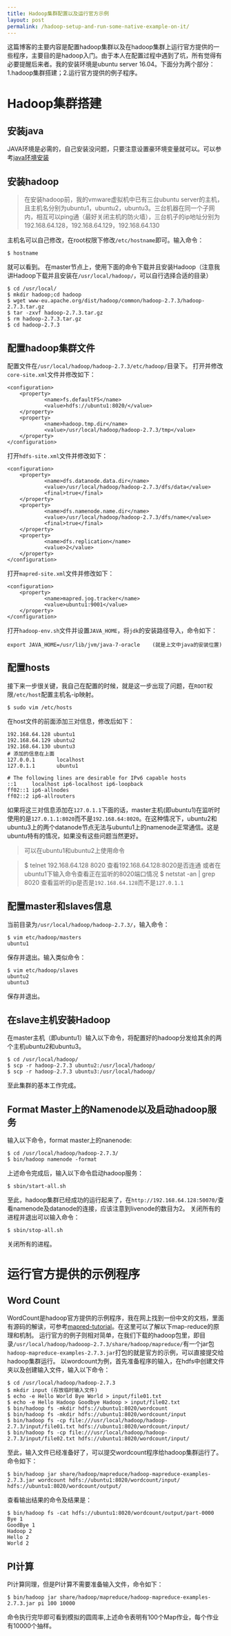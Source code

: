 ```yaml
---
title: Hadoop集群配置以及运行官方示例
layout: post
permalink: /hadoop-setup-and-run-some-native-example-on-it/
---
```

这篇博客的主要内容是配置hadoop集群以及在hadoop集群上运行官方提供的一些程序，主要目的是hadoop入门。由于本人在配置过程中遇到了坑，所有觉得有必要提醒后来者。我的安装环境是ubuntu server 16.04。下面分为两个部分：1.hadoop集群搭建；2.运行官方提供的例子程序。

# Hadoop集群搭建

## 安装java
JAVA环境是必需的，自己安装没问题，只要注意设置豪环境变量就可以。可以参考[java环境安装](http://www.jianshu.com/p/6c308f184b61)

## 安装hadoop

> 在安装hadoop前，我的vmware虚拟机中已有三台ubuntu server的主机，且主机名分别为ubuntu1，ubuntu2，ubuntu3。三台机器在同一个子网内，相互可以ping通（最好关闭主机的防火墙），三台机子的ip地址分别为192.168.64.128，192.168.64.129，192.168.64.130  

主机名可以自己修改，在root权限下修改`/etc/hostname`即可。输入命令：

    $ hostname

就可以看到。
在master节点上，使用下面的命令下载并且安装Hadoop（注意我讲Hadoop下载并且安装在`/usr/local/hadoop/`，可以自行选择合适的目录）

    $ cd /usr/local/
    $ mkdir hadoop;cd hadoop
    $ wget www-eu.apache.org/dist/hadoop/common/hadoop-2.7.3/hadoop-2.7.3.tar.gz
    $ tar -zxvf hadoop-2.7.3.tar.gz
    $ rm hadoop-2.7.3.tar.gz
    $ cd hadoop-2.7.3

## 配置hadoop集群文件
配置文件在`/usr/local/hadoop/hadoop-2.7.3/etc/hadoop/`目录下。
打开并修改`core-site.xml`文件并修改如下：

    <configuration>
        <property>
                <name>fs.defaultFS</name>
                <value>hdfs://ubuntu1:8020/</value>
        </property>
        <property>
                <name>hadoop.tmp.dir</name>
                <value>/usr/local/hadoop/hadoop-2.7.3/tmp</value>
        </property>
    </configuration>

打开`hdfs-site.xml`文件并修改如下：

    <configuration>
        <property>
                <name>dfs.datanode.data.dir</name>
                <value>/usr/local/hadoop/hadoop-2.7.3/dfs/data</value>
                <final>true</final>
        </property>
        <property>
                <name>dfs.namenode.name.dir</name>
                <value>/usr/local/hadoop/hadoop-2.7.3/dfs/name</value>
                <final>true</final>
        </property>
        <property>
                <name>dfs.replication</name>
                <value>2</value>
        </property>
    </configuration>

打开`mapred-site.xml`文件并修改如下：

    <configuration>
        <property>
                <name>mapred.jog.tracker</name>
                <value>ubuntu1:9001</value>
        </property>
    </configuration>

打开`hadoop-env.sh`文件并设置`JAVA_HOME`，将`jdk`的安装路径导入，命令如下：

    export JAVA_HOME=/usr/lib/jvm/java-7-oracle    (就是上文中java的安装位置)


## 配置hosts
接下来一步很关键，我自己在配置的时候，就是这一步出现了问题，在`ROOT`权限`/etc/host`配置主机名-ip映射。

    $ sudo vim /etc/hosts

在host文件的前面添加三对信息，修改后如下：

    192.168.64.128 ubuntu1
    192.168.64.129 ubuntu2
    192.168.64.130 ubuntu3
    # 添加的信息在上面
    127.0.0.1       localhost
    127.0.1.1       ubuntu1
    
    # The following lines are desirable for IPv6 capable hosts
    ::1     localhost ip6-localhost ip6-loopback
    ff02::1 ip6-allnodes
    ff02::2 ip6-allrouters

如果将这三对信息添加在`127.0.1.1`下面的话，master主机(即ubuntu1)在监听时使用的是`127.0.1.1:8020`而不是`192.168.64:8020`。在这种情况下，ubuntu2和ubuntu3上的两个datanode节点无法与ubuntu1上的namenode正常通信。这是ubuntu特有的情况，如果没有这些问题当然更好。

>可以在ubuntu1和ubuntu2上使用命令

>    $ telnet 192.168.64.128 8020
>查看192.168.64.128:8020是否连通
>或者在ubuntu1下输入命令查看正在监听的8020端口情况
>    $ netstat -an \| grep 8020
> 查看监听的ip是否是`192.168.64.128`而不是`127.0.1.1`

## 配置master和slaves信息
当前目录为`/usr/local/hadoop/hadoop-2.7.3/`，输入命令：

    $ vim etc/hadoop/masters
    ubuntu1

保存并退出。输入类似命令：

    $ vim etc/hadoop/slaves
    ubuntu2
    ubuntu3

保存并退出。

## 在slave主机安装Hadoop
在master主机（即ubuntu1）输入以下命令，将配置好的hadoop分发给其余的两个主机ubuntu2和ubuntu3。

    $ cd /usr/local/hadoop/
    $ scp -r hadoop-2.7.3 ubuntu2:/usr/local/hadoop/
    $ scp -r hadoop-2.7.3 ubuntu3:/usr/local/hadoop/

至此集群的基本工作完成。

## Format Master上的Namenode以及启动hadoop服务
输入以下命令，format master上的nanenode:

    $ cd /usr/local/hadoop/hadoop-2.7.3/
    $ bin/hadoop namenode -format

上述命令完成后，输入以下命令启动hadoop服务：

    $ sbin/start-all.sh

至此，hadoop集群已经成功的运行起来了，在`http://192.168.64.128:50070/`查看namenode及datanode的连接，应该注意到livenode的数目为2。
关闭所有的进程并退出可以输入命令：

    $ sbin/stop-all.sh

关闭所有的进程。

# 运行官方提供的示例程序

## Word Count
WordCount是hadoop官方提供的示例程序，我在网上找到一份中文的文档，里面有源码的解读，可参考[mapred-tutorial](http://hadoop.apache.org/docs/r1.0.4/cn/mapred_tutorial.html)。在这里可以了解以下map-reduce的原理和机制。
运行官方的例子则相对简单，在我们下载的hadoop包里，即目录`/usr/local/hadoop/hadooop-2.7.3/share/hadoop/mapreduce/`有一个jar包`hadoop-mapreduce-examples-2.7.3.jar`打包的就是官方的示例，可以直接提交给hadoop集群运行。
以wordcount为例，首先准备程序的输入，在hdfs中创建文件夹以及创建输入文件，输入以下命令：

    $ cd /usr/local/hadoop/hadoop-2.7.3
    $ mkdir input (存放临时输入文件)
    $ echo -e Hello World Bye World > input/file01.txt
    $ echo -e Hello Hadoop Goodbye Hadoop > input/file02.txt
    $ bin/hadoop fs -mkdir hdfs://ubuntu1:8020/wordcount
    $ bin/hadoop fs -mkdir hdfs://ubuntu1:8020/wordcount/input
    $ bin/hadoop fs -cp file:///usr/local/hadoop/hadoop-2.7.3/input/file01.txt hdfs://ubuntu1:8020/wordcount/input/
    $ bin/hadoop fs -cp file:///usr/local/hadoop/hadoop-2.7.3/input/file02.txt hdfs://ubuntu1:8020/wordcount/input/

至此，输入文件已经准备好了，可以提交wordcount程序给hadoop集群运行了。命令如下：

    $ bin/hadoop jar share/hadoop/mapreduce/hadoop-mapreduce-examples-2.7.3.jar wordcount hdfs://ubuntu1:8020/wordcount/input/ hdfs://ubuntu1:8020/wordcount/output/

查看输出结果的命令及结果是：

    $ bin/hadoop fs -cat hdfs://ubuntu1:8020/wordcount/output/part-0000
    Bye 1
    GoodBye 1
    Hadoop 2
    Hello 2
    World 2


## PI计算
PI计算同理，但是PI计算不需要准备输入文件，命令如下：

    $ bin/hadoop jar share/hadoop/mapreduce/hadoop-mapreduce-examples-2.7.3.jar pi 100 10000

命令执行完毕即可看到模拟的圆周率,上述命令表明有100个Map作业，每个作业有10000个抽样。